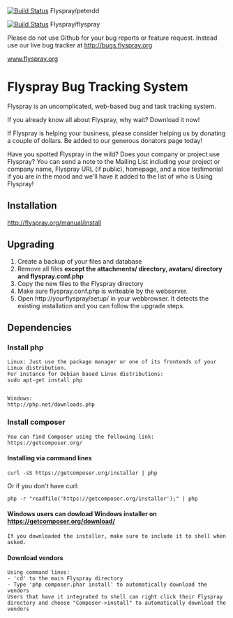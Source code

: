 [![Build Status](https://travis-ci.org/peterdd/flyspray.svg?branch=master)](https://travis-ci.org/peterdd/flyspray) Flyspray/peterdd

[![Build Status](https://travis-ci.org/Flyspray/flyspray.svg?branch=master)](https://travis-ci.org/Flyspray/flyspray) Flyspray/flyspray

Please do not use Github for your bug reports or feature request. Instead use our live bug tracker at http://bugs.flyspray.org

www.flyspray.org

# Flyspray Bug Tracking System

Flyspray is an uncomplicated, web-based bug and task tracking system.

If you already know all about Flyspray, why wait? Download it now!

If Flyspray is helping your business, please consider helping us by donating a couple of dollars.
Be added to our generous donators page today!

Have you spotted Flyspray in the wild? Does your company or project use Flyspray?
You can send a note to the Mailing List including your project or company name, Flyspray URL (if public),
homepage, and a nice testimonial if you are in the mood and we'll have it added to the list of who is Using Flyspray!

## Installation
http://flyspray.org/manual/install

## Upgrading
1. Create a backup of your files and database
2. Remove all files **except the attachments/ directory, avatars/ directory and flyspray.conf.php**
3. Copy the new files to the Flyspray directory
4. Make sure flyspray.conf.php is writeable by the webserver.
5. Open http://yourflyspray/setup/ in your webbrowser. It detects the existing installation and you can follow the upgrade steps.

## Dependencies

### Install php
    Linux: Just use the package manager or one of its frontends of your Linux distribution.
    For instance for Debian based Linux distributions:
    sudo apt-get install php
    

    Windows:
    http://php.net/downloads.php


### Install composer
    You can find Composer using the following link: https://getcomposer.org/

#### Installing via command lines

    curl -sS https://getcomposer.org/installer | php

Or if you don't have curl:

    php -r "readfile('https://getcomposer.org/installer');" | php

#### Windows users can dowload Windows installer on https://getcomposer.org/download/
    If you downloaded the installer, make sure to include it to shell when asked.

#### Download vendors
    Using command lines:
    - 'cd' to the main Flyspray directory
    - Type 'php composer.phar install' to automatically download the vendors
    Users that have it integrated to shell can right click their Flyspray directory and choose "Composer->install" to automatically download the vendors
